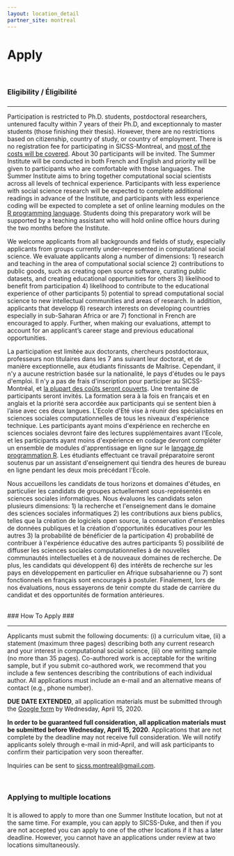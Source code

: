 ```yaml
---
layout: location_detail
partner_site: montreal
---
```


<h1 class="display-4">Apply</h1>
<br />

### Eligibility / Éligibilité
### <a name="eligibility"></a>

---

Participation is restricted to Ph.D. students, postdoctoral researchers, untenured faculty within 7 years of their Ph.D,  and exceptionnaly to master students (those finishing their thesis). However, there are no restrictions based on citizenship, country of study, or country of employment. There is no registration fee for participating in SICSS-Montreal, and [most of the costs will be covered](https://compsocialscience.github.io/summer-institute/2020/montreal/travel). About 30 participants will be invited. The Summer Institute will be conducted in both French and English and priority will be given to participants who are comfortable with those languages. The Summer Institute aims to bring together computational social scientists across all levels of technical experience. Participants with less experience with social science research will be expected to complete additional readings in advance of the Institute, and participants with less experience coding will be expected to complete a set of online learning modules on the [R programming language](https://compsocialscience.github.io/summer-institute/2020/montreal/pre_arrival). Students doing this preparatory work will be supported by a teaching assistant who will hold online office hours during the two months before the Institute.

We welcome applicants from all backgrounds and fields of study, especially applicants from groups currently under-represented in computational social science. We evaluate applicants along a number of dimensions: 1) research and teaching in the area of computational social science 2) contributions to public goods, such as creating open source software, curating public datasets, and creating educational opportunities for others 3) likelihood to benefit from participation 4) likelihood to contribute to the educational experience of other participants 5) potential to spread computational social science to new intellectual communities and areas of research. In addition, applicants that developp  6) research interests on developing countries especially in sub-Saharan Africa or are 7) fonctional in French are encouraged to apply. Further, when making our evaluations, attempt to account for an applicant’s career stage and previous educational opportunities.

La participation est limitée aux doctorants, chercheurs postdoctoraux, professeurs non titulaires dans les 7 ans suivant leur doctorat, et de manière exceptionnelle, aux étudiants finissants de Maîtrise. Cependant, il n'y a aucune restriction basée sur la nationalité, le pays d'études ou le pays d'emploi. Il n'y a pas de frais d'inscription pour participer au SICSS-Montréal, et [la plupart des coûts seront couverts](https://compsocialscience.github.io/summer-institute/2020/montreal/travel). Une trentaine de participants seront invités. La formation sera  à la fois en français et en anglais et la priorité sera accordée aux participants qui se sentent bien à l’aise avec ces deux langues. L'Ecole d'Eté vise à réunir des spécialistes en sciences sociales computationnelles de tous les niveaux d'expérience technique. Les participants ayant moins d'expérience en recherche en sciences sociales devront faire des lectures supplémentaires avant l'Ecole, et les participants ayant moins d'expérience en codage devront compléter un ensemble de modules d'apprentissage en ligne sur le [langage de programmation R](https://compsocialscience.github.io/summer-institute/2020/montreal/pre_arrival). Les étudiants effectuant ce travail préparatoire seront soutenus par un assistant d'enseignement qui tiendra des heures de bureau en ligne pendant les deux mois précédant l'Ecole.

Nous accueillons les candidats de tous horizons et domaines d'études, en particulier les candidats de groupes actuellement sous-représentés en sciences sociales informatiques. Nous évaluons les candidats selon plusieurs dimensions: 1) la recherche et l'enseignement dans le domaine des sciences sociales informatiques 2) les contributions aux biens publics, telles que la création de logiciels open source, la conservation d'ensembles de données publiques et la création d'opportunités éducatives pour les autres 3) la probabilité de bénéficier de la participation 4) probabilité de contribuer à l'expérience éducative des autres participants 5) possibilité de diffuser les sciences sociales computationnelles à de nouvelles communautés intellectuelles et à de nouveaux domaines de recherche. De plus, les candidats qui développent 6) des intérêts de recherche sur les pays en développement en particulier en Afrique subsaharienne ou 7) sont fonctionnels en français sont encouragés à postuler. Finalement, lors de nos évaluations, nous essayerons de tenir compte du stade de carrière du candidat et des opportunités de formation antérieures.

<br />
### How To Apply
### <a name="how_to_apply"></a>

---

Applicants must submit the following documents: (i) a curriculum vitae, (ii) a statement (maximum three pages) describing both any current research and your interest in computational social science, (iii) one writing sample (no more than 35 pages). Co-authored work is acceptable for the writing sample, but if you submit co-authored work, we recommend that you include a few sentences describing the contributions of each individual author. All applications must include an e-mail and an alternative means of contact (e.g., phone number). 

**DUE DATE EXTENDED**, all application materials must be submitted through the [Google form](https://docs.google.com/forms/d/e/1FAIpQLSdkjU5wQzPD7pgrjhlTQklNWQj0hsk_obqVSszy3ZsiKo08dw/viewform) by Wednesday, April 15, 2020.

**In order to be guaranteed full consideration, all application materials must be submitted before Wednesday, April 15, 2020**. Applications that are not complete by the deadline may not receive full consideration. We will notify applicants solely through e-mail in mid-April, and will ask participants to confirm their participation very soon thereafter.

Inquiries can be sent to <sicss.montreal@gmail.com>.

<br />

### Applying to multiple locations
### <a name="applying_to_multiple_locations"></a>
It is allowed to apply to more than one Summer Institute location, but not at the same time. For example, you can apply to SICSS-Duke, and then if you are not accepted you can apply to one of the other locations if it has a later deadline. However, you cannot have an applications under review at two locations simultaneously.


